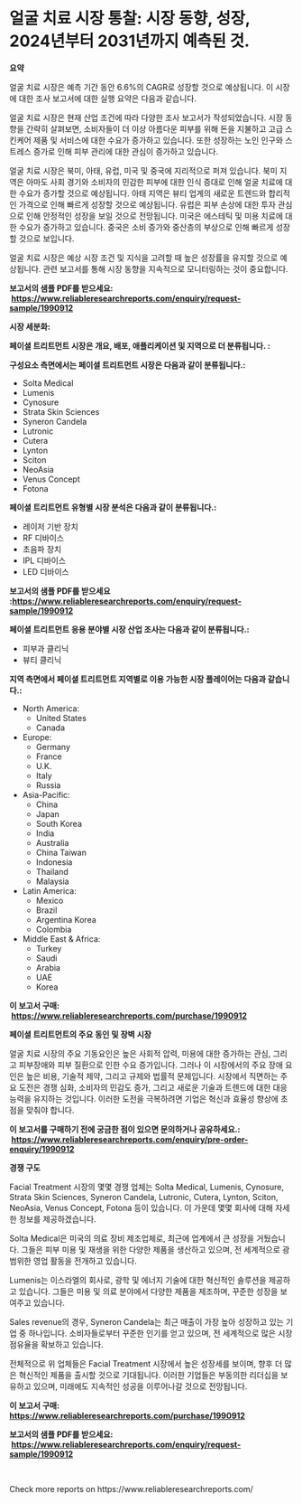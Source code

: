 <p><h1>얼굴 치료 시장 통찰: 시장 동향, 성장, 2024년부터 2031년까지 예측된 것.</h1></p><p><strong>요약</strong></p>
<p><p>얼굴 치료 시장은 예측 기간 동안 6.6%의 CAGR로 성장할 것으로 예상됩니다. 이 시장에 대한 조사 보고서에 대한 실행 요약은 다음과 같습니다.</p><p>얼굴 치료 시장은 현재 산업 조건에 따라 다양한 조사 보고서가 작성되었습니다. 시장 동향을 간략히 살펴보면, 소비자들이 더 이상 아름다운 피부를 위해 돈을 지불하고 고급 스킨케어 제품 및 서비스에 대한 수요가 증가하고 있습니다. 또한 성장하는 노인 인구와 스트레스 증가로 인해 피부 관리에 대한 관심이 증가하고 있습니다.</p><p>얼굴 치료 시장은 북미, 아태, 유럽, 미국 및 중국에 지리적으로 퍼져 있습니다. 북미 지역은 아마도 사회 경기와 소비자의 민감한 피부에 대한 인식 증대로 인해 얼굴 치료에 대한 수요가 증가할 것으로 예상됩니다. 아태 지역은 뷰티 업계의 새로운 트렌드와 합리적인 가격으로 인해 빠르게 성장할 것으로 예상됩니다. 유럽은 피부 손상에 대한 투자 관심으로 인해 안정적인 성장을 보일 것으로 전망됩니다. 미국은 에스테틱 및 미용 치료에 대한 수요가 증가하고 있습니다. 중국은 소비 증가와 중산층의 부상으로 인해 빠르게 성장할 것으로 보입니다.</p><p>얼굴 치료 시장은 예상 시장 조건 및 지식을 고려할 때 높은 성장률을 유지할 것으로 예상됩니다. 관련 보고서를 통해 시장 동향을 지속적으로 모니터링하는 것이 중요합니다.</p></p>
<p><strong>보고서의 샘플 PDF를 받으세요: &nbsp;<a href="https://www.reliableresearchreports.com/enquiry/request-sample/1990912">https://www.reliableresearchreports.com/enquiry/request-sample/1990912</a></strong></p>
<p><strong>시장 세분화:</strong></p>
<p><strong> 페이셜 트리트먼트 시장은 개요, 배포, 애플리케이션 및 지역으로 더 분류됩니다. :</strong></p>
<p><strong>구성요소 측면에서는 페이셜 트리트먼트 시장은 다음과 같이 분류됩니다.:</strong></p>
<p><ul><li>Solta Medical</li><li>Lumenis</li><li>Cynosure</li><li>Strata Skin Sciences</li><li>Syneron Candela</li><li>Lutronic</li><li>Cutera</li><li>Lynton</li><li>Sciton</li><li>NeoAsia</li><li>Venus Concept</li><li>Fotona</li></ul></p>
<p><strong> 페이셜 트리트먼트 유형별 시장 분석은 다음과 같이 분류됩니다.:</strong></p>
<p><ul><li>레이저 기반 장치</li><li>RF 디바이스</li><li>초음파 장치</li><li>IPL 디바이스</li><li>LED 디바이스</li></ul></p>
<p><strong>보고서의 샘플 PDF를 받으세요 :<a href="https://www.reliableresearchreports.com/enquiry/request-sample/1990912">https://www.reliableresearchreports.com/enquiry/request-sample/1990912</a></strong></p>
<p><strong> 페이셜 트리트먼트 응용 분야별 시장 산업 조사는 다음과 같이 분류됩니다.:</strong></p>
<p><ul><li>피부과 클리닉</li><li>뷰티 클리닉</li></ul></p>
<p><strong>지역 측면에서 페이셜 트리트먼트 지역별로 이용 가능한 시장 플레이어는 다음과 같습니다.:</strong></p>
<p><ul>
    <li>
        North America:
        <ul>
            <li>United States</li>
            <li>Canada</li>
        </ul>
    </li>
    <li>
        Europe:
        <ul>
            <li>Germany</li>
            <li>France</li>
            <li>U.K.</li>
            <li>Italy</li>
            <li>Russia</li>
        </ul>
    </li>
    <li>
        Asia-Pacific:
        <ul>
            <li>China</li>
            <li>Japan</li>
            <li>South Korea</li>
            <li>India</li>
            <li>Australia</li>
            <li>China Taiwan</li>
            <li>Indonesia</li>
            <li>Thailand</li>
            <li>Malaysia</li>
        </ul>
    </li>
    <li>
        Latin America:
        <ul>
            <li>Mexico</li>
            <li>Brazil</li>
            <li>Argentina Korea</li>
            <li>Colombia</li>
        </ul>
    </li>
    <li>
        Middle East & Africa:
        <ul>
            <li>Turkey</li>
            <li>Saudi</li>
            <li>Arabia</li>
            <li>UAE</li>
            <li>Korea</li>
        </ul>
    </li>
    </ul></p>
<p><strong>이 보고서 구매: &nbsp;<a href="https://www.reliableresearchreports.com/purchase/1990912">https://www.reliableresearchreports.com/purchase/1990912</a></strong></p>
<p><strong>페이셜 트리트먼트의 주요 동인 및 장벽 시장</strong></p>
<p><p>얼굴 치료 시장의 주요 기동요인은 높은 사회적 압력, 미용에 대한 증가하는 관심, 그리고 피부장애와 피부 질환으로 인한 수요 증가입니다. 그러나 이 시장에서의 주요 장애 요인은 높은 비용, 기술적 제약, 그리고 규제와 법률적 문제입니다. 시장에서 직면하는 주요 도전은 경쟁 심화, 소비자의 민감도 증가, 그리고 새로운 기술과 트렌드에 대한 대응 능력을 유지하는 것입니다. 이러한 도전을 극복하려면 기업은 혁신과 효율성 향상에 초점을 맞춰야 합니다.</p></p>
<p><strong>이 보고서를 구매하기 전에 궁금한 점이 있으면 문의하거나 공유하세요.: &nbsp;<a href="https://www.reliableresearchreports.com/enquiry/pre-order-enquiry/1990912">https://www.reliableresearchreports.com/enquiry/pre-order-enquiry/1990912</a></strong></p>
<p><strong>경쟁 구도</strong></p>
<p><p>Facial Treatment 시장의 몇몇 경쟁 업체는 Solta Medical, Lumenis, Cynosure, Strata Skin Sciences, Syneron Candela, Lutronic, Cutera, Lynton, Sciton, NeoAsia, Venus Concept, Fotona 등이 있습니다. 이 가운데 몇몇 회사에 대해 자세한 정보를 제공하겠습니다.</p><p>Solta Medical은 미국의 의료 장비 제조업체로, 최근에 업계에서 큰 성장을 거뒀습니다. 그들은 피부 미용 및 재생을 위한 다양한 제품을 생산하고 있으며, 전 세계적으로 광범위한 영업 활동을 전개하고 있습니다.</p><p>Lumenis는 이스라엘의 회사로, 광학 및 에너지 기술에 대한 혁신적인 솔루션을 제공하고 있습니다. 그들은 미용 및 의료 분야에서 다양한 제품을 제조하며, 꾸준한 성장을 보여주고 있습니다.</p><p>Sales revenue의 경우, Syneron Candela는 최근 매출이 가장 높아 성장하고 있는 기업 중 하나입니다. 소비자들로부터 꾸준한 인기를 얻고 있으며, 전 세계적으로 많은 시장 점유율을 확보하고 있습니다.</p><p>전체적으로 위 업체들은 Facial Treatment 시장에서 높은 성장세를 보이며, 향후 더 많은 혁신적인 제품을 출시할 것으로 기대됩니다. 이러한 기업들은 부동의한 리더십을 보유하고 있으며, 미래에도 지속적인 성공을 이루어나갈 것으로 전망됩니다.</p></p>
<p><strong>이 보고서 구매: &nbsp; <a href="https://www.reliableresearchreports.com/purchase/1990912">https://www.reliableresearchreports.com/purchase/1990912</a></strong></p>
<p><strong>보고서의 샘플 PDF를 받으세요: &nbsp;<a href="https://www.reliableresearchreports.com/enquiry/request-sample/1990912">https://www.reliableresearchreports.com/enquiry/request-sample/1990912</a></strong><strong></strong></p>
<p>&nbsp;</p>
<p>Check more reports on https://www.reliableresearchreports.com/</p>